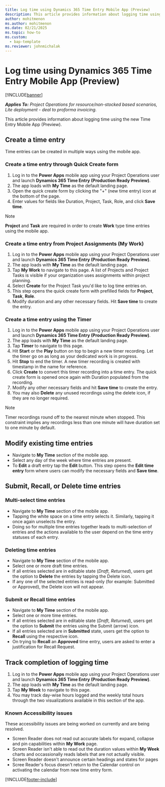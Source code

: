 ```yaml
---
title: Log time using Dynamics 365 Time Entry Mobile App (Preview)
description: This article provides information about logging time using the new Time Entry Mobile App (Preview).
author: mohitmenon
ms.author: mohitmenon
ms.date: 02/21/2025
ms.topic: how-to
ms.custom: 
  - bap-template
ms.reviewer: johnmichalak
---
```


# Log time using Dynamics 365 Time Entry Mobile App (Preview)

[!INCLUDE[banner](../includes/banner.md)]

_**Applies To:** Project Operations for resource/non-stocked based scenarios, Lite deployment - deal to proforma invoicing._

This article provides information about logging time using the new Time Entry Mobile App (Preview).

## Create a time entry

Time entries can be created in multiple ways using the mobile app. 

### Create a time entry through Quick Create form

1. Log in to the **Power Apps** mobile app using your Project Operations user and launch **Dynamics 365 Time Entry (Production Ready Preview)**.
2. The app loads with **My Time** as the default landing page.
3. Open the quick create form by clicking the "+" (new time entry) icon at the bottom of the page.
4. Enter values for fields like Duration, Project, Task, Role, and click **Save time**. 

> [!NOTE]
> **Project** and **Task** are required in order to create **Work** type time entries using the mobile app.

### Create a time entry from Project Assignments (My Work)

1. Log in to the **Power Apps** mobile app using your Project Operations user and launch **Dynamics 365 Time Entry (Production Ready Preview)**.
2. The app loads with **My Time** as the default landing page.
3. Tap **My Work** to navigate to this page. A list of Projects and Project Tasks is visible if your organization uses assignments within project planning.
4. Select **Create** for the Project Task you'd like to log time entries on.
5. This step opens the quick create form with prefilled fields for **Project**, **Task**, **Role**.
6. Modify duration and any other necessary fields. Hit **Save time** to create the entry.

### Create a time entry using the Timer

1. Log in to the **Power Apps** mobile app using your Project Operations user and launch **Dynamics 365 Time Entry (Production Ready Preview)**.
2. The app loads with **My Time** as the default landing page.
3. Tap **Timer** to navigate to this page.
4. Hit **Start** or the **Play** button on top to begin a new timer recording. Let the timer go on as long as your dedicated work is in progress. 
5. Hit **Stop** to end the timer. A new timer recording is created with timestamp in the name for reference.
6. Click **Create** to convert this timer recording into a time entry. The quick create form is opened once again with Duration populated from the recording.
7. Modify any other necessary fields and hit **Save time** to create the entry.
8. You may also **Delete** any unused recordings using the delete icon, if they are no longer required.
 
> [!NOTE]
> Timer recordings round off to the nearest minute when stopped. This constraint implies any recordings less than one minute will have duration set to one minute by default.


## Modify existing time entries

- Navigate to **My Time** section of the mobile app.
- Select any day of the week where time entries are present.
- To **Edit** a draft entry tap the **Edit** button. This step opens the **Edit time entry** form where users can modify the necessary fields and **Save time**.
 
## Submit, Recall, or Delete time entries

### Multi-select time entries

- Navigate to **My Time** section of the mobile app.
- Tapping the white space on a time entry selects it. Similarly, tapping it once again unselects the entry.
- Doing so for multiple time entries together leads to multi-selection of entries and the actions available to the user depend on the time entry statuses of each entry.  

### Deleting time entries

- Navigate to **My Time** section of the mobile app.
- Select one or more draft time entries.
- If all entries selected are in editable state (_Draft, Returned_), users get the option to **Delete** the entries by tapping the Delete icon.
- If any one of the selected entries is read-only (for example: Submitted or Approved), the Delete icon will not appear.

### Submit or Recall time entries

- Navigate to **My Time** section of the mobile app.
- Select one or more time entries.
- If all entries selected are in editable state (_Draft, Returned_), users  get the option to **Submit** the entries using the Submit (arrow) icon.
- If all entries selected are in **Submitted** state, users get the option to **Recall** using the respective icon.
- On trying to **Recall** an **Approved** time entry, users are asked to enter a justification for Recall Request.

## Track completion of logging time

1. Log in to the **Power Apps** mobile app using your Project Operations user and launch **Dynamics 365 Time Entry (Production Ready Preview)**.
2. The app loads with **My Time** as the default landing page.
3. Tap **My Week** to navigate to this page.
4. You may track day-wise hours logged and the weekly total hours through the two visualizations available in this section of the app.


### Known Accessibility issues

These accessibility issues are being worked on currently and are being resolved.
- Screen Reader does not read out accurate labels for expand, collapse and pin capabilities within **My Work** page.
- Screen Reader isn't able to read out the duration values within **My Week** charts and occassionally reads labels that are not actually visible.
- Screen Reader doesn't announce certain headings and states for pages
- Scree Reader's focus doesn't return to the Calendar control on activating the calendar from new time entry form.

[!INCLUDE[footer-include](../includes/footer-banner.md)]
